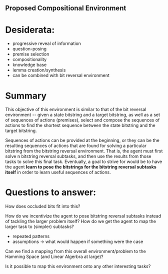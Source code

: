 ## Proposed Compositional Environment

# Desiderata:
    
* progressive reveal of information
* question-posing
* premise selection
* compositionality
* knowledge base
* lemma creation/synthesis
* can be combined with bit reversal environment

# Summary

This objective of this environment is similar to that of the bit reversal environment -- given a state bitstring and a target bitstring, as well as a set of sequences of actions (premises), select and compose the sequences of actions to find the shortest sequence between the state bitstring and the target bitstring.

Sequences of actions can be provided at the beginning, or they can be the resulting sequences of actions that are found for solving a particular bitstring from the bitstring reversal environment. That is, the agent must first solve n bitstring reversal subtasks, and then use the results from those tasks to solve this final task. Eventually, a goal to strive for would be to have the agent __learn to pose the bitstrings for the bitstring reversal subtasks itself__ in order to learn useful sequences of actions.

# Questions to answer:

How does occluded bits fit into this?

How do we incentivize the agent to pose bitstring reversal subtasks instead of tackling the larger problem itself? How do we get the agent to map the larger task to (simpler) subtasks?

* repeated patterns
* assumptions -> what would happen if something were the case

Can we find a mapping from this overall environment/problem to the Hamming Space (and Linear Algerbra at large)?

Is it possible to map this environment onto any other interesting tasks?
